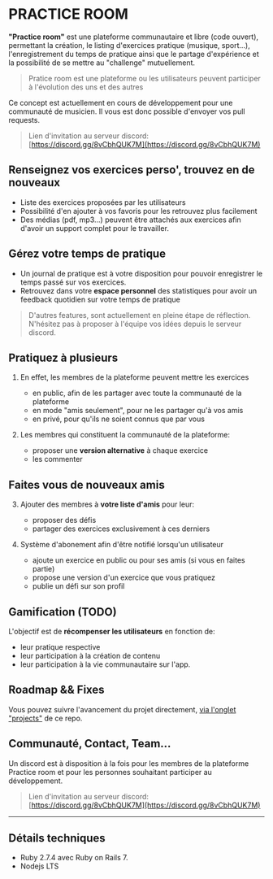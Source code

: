 # PRACTICE ROOM
**"Practice room"** est une plateforme communautaire et libre (code ouvert), permettant la création, le listing d'exercices pratique (musique, sport...), l'enregistrement du temps de pratique ainsi que le partage d'expérience et la possibilité de se mettre au "challenge" mutuellement.

> Pratice room est une plateforme ou les utilisateurs peuvent participer à l'évolution des uns et des autres

Ce concept est actuellement en cours de développement pour une communauté de musicien. Il vous est donc possible d'envoyer vos pull requests.

> Lien d'invitation au serveur discord:  [https://discord.gg/8vCbhQUK7M](https://discord.gg/8vCbhQUK7M)

## Renseignez vos exercices perso', trouvez en de nouveaux

- Liste des exercices proposées par les utilisateurs
- Possibilité d'en ajouter à vos favoris pour les retrouvez plus facilement
- Des médias (pdf, mp3...) peuvent être attachés aux exercices afin d'avoir un support complet pour le travailler.

## Gérez votre temps de pratique
- Un journal de pratique est à votre disposition pour pouvoir enregistrer le temps passé sur vos exercices.
- Retrouvez dans votre **espace personnel** des statistiques pour avoir un feedback quotidien sur votre temps de pratique

> D'autres features, sont actuellement en pleine étape de réflection. N'hésitez pas à proposer à l'équipe vos idées depuis le serveur discord.


## Pratiquez à plusieurs
1. En effet, les membres de la plateforme peuvent mettre les exercices
    - en public, afin de les partager avec toute la communauté de la plateforme
    - en mode "amis seulement", pour ne les partager qu'à vos amis
    - en privé, pour qu'ils ne soient connus que par vous

2. Les membres qui constituent la communauté de la plateforme:
    - proposer une **version alternative** à chaque exercice
    - les commenter

## Faites vous de nouveaux amis

3. Ajouter des membres à **votre liste d'amis** pour leur:
    - proposer des défis
    - partager des exercices exclusivement à ces derniers

4. Système d'abonement afin d'être notifié lorsqu'un utilisateur
    - ajoute un exercice en public ou pour ses amis (si vous en faites partie)
    - propose une version d'un exercice que vous pratiquez
    - publie un défi sur son profil

## Gamification (TODO)
L'objectif est de **récompenser les utilisateurs** en fonction de:
- leur pratique respective
- leur participation à la création de contenu
- leur participation à la vie communautaire sur l'app.

## Roadmap && Fixes
Vous pouvez suivre l'avancement du projet directement, [via l'onglet "projects"](https://github.com/syl-p/practice-room/projects/1)
de ce repo.

## Communauté, Contact, Team...
Un discord est à disposition à la fois pour les membres de la plateforme Practice room et pour les personnes souhaitant
participer au développement.


> Lien d'invitation au serveur discord:  [https://discord.gg/8vCbhQUK7M](https://discord.gg/8vCbhQUK7M)

___

## Détails techniques
- Ruby 2.7.4 avec Ruby on Rails 7.
- Nodejs LTS
